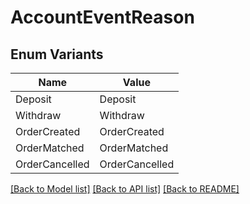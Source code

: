# AccountEventReason

## Enum Variants

| Name | Value |
|---- | -----|
| Deposit | Deposit |
| Withdraw | Withdraw |
| OrderCreated | OrderCreated |
| OrderMatched | OrderMatched |
| OrderCancelled | OrderCancelled |


[[Back to Model list]](../README.md#documentation-for-models) [[Back to API list]](../README.md#documentation-for-api-endpoints) [[Back to README]](../README.md)



